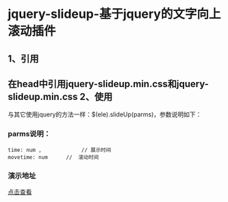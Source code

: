 ﻿jquery-slideup-基于jquery的文字向上滚动插件
===================================
1、引用
----------------------------------- 
在head中引用jquery-slideup.min.css和jquery-slideup.min.css
2、使用
----------------------------------- 
与其它使用jquery的方法一样：$(ele).slideUp(parms)，参数说明如下：
### parms说明：<br>
    time: num ,             // 展示时间
    movetime: num      //  滚动时间
### 演示地址
[点击查看](http://wshome.bid/main/slideup/)